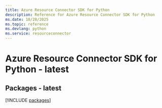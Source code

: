 ```yaml
---
title: Azure Resource Connector SDK for Python
description: Reference for Azure Resource Connector SDK for Python
ms.date: 10/28/2025
ms.topic: reference
ms.devlang: python
ms.service: resourceconnector
---
```

# Azure Resource Connector SDK for Python - latest
## Packages - latest
[!INCLUDE [packages](resource-connector-index.md)]